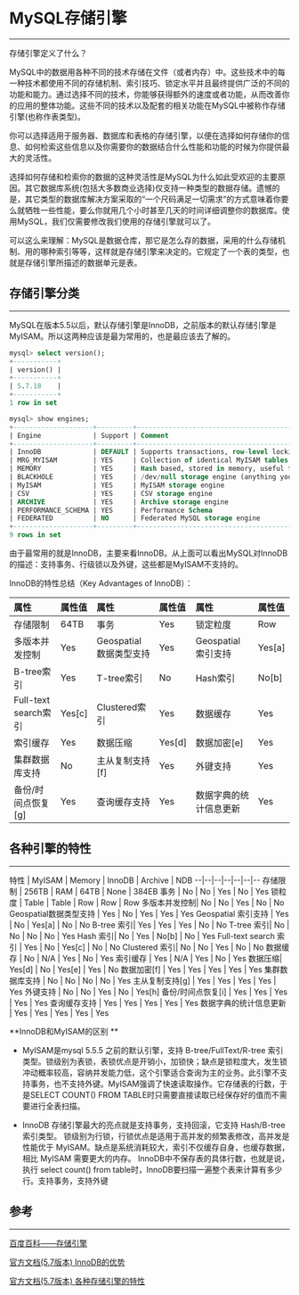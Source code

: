 # MySQL存储引擎

---

存储引擎定义了什么？

MySQL中的数据用各种不同的技术存储在文件（或者内存）中。这些技术中的每一种技术都使用不同的存储机制、索引技巧、锁定水平并且最终提供广泛的不同的功能和能力。通过选择不同的技术，你能够获得额外的速度或者功能，从而改善你的应用的整体功能。这些不同的技术以及配套的相关功能在MySQL中被称作存储引擎\(也称作表类型\)。

你可以选择适用于服务器、数据库和表格的存储引擎，以便在选择如何存储你的信息、如何检索这些信息以及你需要你的数据结合什么性能和功能的时候为你提供最大的灵活性。

选择如何存储和检索你的数据的这种灵活性是MySQL为什么如此受欢迎的主要原因。其它数据库系统\(包括大多数商业选择\)仅支持一种类型的数据存储。遗憾的是，其它类型的数据库解决方案采取的“一个尺码满足一切需求”的方式意味着你要么就牺牲一些性能，要么你就用几个小时甚至几天的时间详细调整你的数据库。使用MySQL，我们仅需要修改我们使用的存储引擎就可以了。

可以这么来理解：MySQL是数据仓库，那它是怎么存的数据，采用的什么存储机制、用的哪种索引等等，这样就是存储引擎来决定的。它规定了一个表的类型，也就是存储引擎所描述的数据单元是表。

## 存储引擎分类

---

MySQL在版本5.5以后，默认存储引擎是InnoDB，之前版本的默认存储引擎是MyISAM。所以这两种应该是最为常用的，也是最应该去了解的。

```sql
mysql> select version();
+-----------+
| version() |
+-----------+
| 5.7.18    |
+-----------+
1 row in set

mysql> show engines;
+--------------------+---------+----------------------------------------------------------------+--------------+------+------------+
| Engine             | Support | Comment                                                        | Transactions | XA   | Savepoints |
+--------------------+---------+----------------------------------------------------------------+--------------+------+------------+
| InnoDB             | DEFAULT | Supports transactions, row-level locking, and foreign keys     | YES          | YES  | YES        |
| MRG_MYISAM         | YES     | Collection of identical MyISAM tables                          | NO           | NO   | NO         |
| MEMORY             | YES     | Hash based, stored in memory, useful for temporary tables      | NO           | NO   | NO         |
| BLACKHOLE          | YES     | /dev/null storage engine (anything you write to it disappears) | NO           | NO   | NO         |
| MyISAM             | YES     | MyISAM storage engine                                          | NO           | NO   | NO         |
| CSV                | YES     | CSV storage engine                                             | NO           | NO   | NO         |
| ARCHIVE            | YES     | Archive storage engine                                         | NO           | NO   | NO         |
| PERFORMANCE_SCHEMA | YES     | Performance Schema                                             | NO           | NO   | NO         |
| FEDERATED          | NO      | Federated MySQL storage engine                                 | NULL         | NULL | NULL       |
+--------------------+---------+----------------------------------------------------------------+--------------+------+------------+
9 rows in set
```
由于最常用的就是InnoDB，主要来看InnoDB。从上面可以看出MySQL对InnoDB的描述：支持事务、行级锁以及外键，这些都是MyISAM不支持的。

InnoDB的特性总结（Key Advantages of InnoDB）：

| 属性 | 属性值 | 属性 | 属性值 | 属性 | 属性值 |
| :--- | :--- | :--- | :--- | :--- | :--- |
| 存储限制 | 64TB | 事务 | Yes | 锁定粒度 | Row |
| 多版本并发控制 | Yes | Geospatial数据类型支持 | Yes | Geospatial索引支持 | Yes\[a\] |
| B-tree索引 | Yes | T-tree索引 | No | Hash索引 | No\[b\] |
| Full-text search索引 | Yes\[c\] | Clustered索引 | Yes | 数据缓存 | Yes |
| 索引缓存 | Yes | 数据压缩 | Yes\[d\] | 数据加密\[e\] | Yes |
| 集群数据库支持 | No | 主从复制支持\[f\] | Yes | 外键支持 | Yes |
| 备份/时间点恢复\[g\] | Yes | 查询缓存支持 | Yes | 数据字典的统计信息更新 | Yes |

## 各种引擎的特性
---

特性 | MyISAM | Memory | InnoDB | Archive | NDB
--|--|--|--|--|--|--
存储限制 | 256TB | RAM | 64TB | None | 384EB
事务 | No | No | Yes | No | Yes
锁粒度 | Table | Table | Row | Row | Row
多版本并发控制| No | No | Yes | No | No
Geospatial数据类型支持 | Yes | No | Yes | Yes | Yes
Geospatial 索引支持 | Yes | No | Yes[a] | No | No
B-tree 索引| Yes | Yes | Yes | No | No
T-tree 索引| No | No | No | No | Yes
Hash 索引| No | Yes | No[b] | No | Yes
Full-text search 索引 | Yes | No | Yes[c] | No | No
Clustered 索引| No | No | Yes | No | No
数据缓存 | No | N/A | Yes | No | Yes
索引缓存 | Yes | N/A | Yes | No | Yes
数据压缩| Yes[d] | No | Yes[e] | Yes | No
数据加密[f] | Yes | Yes | Yes | Yes | Yes
集群数据库支持 | No | No | No | No | Yes
主从复制支持[g] | Yes | Yes | Yes | Yes | Yes
外键支持 | No | No | Yes | No | Yes[h]
备份/时间点恢复[i] | Yes | Yes | Yes | Yes | Yes
查询缓存支持 | Yes | Yes | Yes | Yes | Yes
数据字典的统计信息更新 | Yes | Yes | Yes | Yes | Yes


**InnoDB和MyISAM的区别
**

* MyISAM是mysql 5.5.5 之前的默认引擎，支持 B-tree/FullText/R-tree 索引类型。锁级别为表锁，表锁优点是开销小，加锁快；缺点是锁粒度大，发生锁冲动概率较高，容纳并发能力低，这个引擎适合查询为主的业务。此引擎不支持事务，也不支持外键。MyISAM强调了快速读取操作。它存储表的行数，于是SELECT COUNT() FROM TABLE时只需要直接读取已经保存好的值而不需要进行全表扫描。

* InnoDB 存储引擎最大的亮点就是支持事务，支持回滚，它支持 Hash/B-tree 索引类型。
锁级别为行锁，行锁优点是适用于高并发的频繁表修改，高并发是性能优于 MyISAM。缺点是系统消耗较大，索引不仅缓存自身，也缓存数据，相比 MyISAM 需要更大的内存。
InnoDB中不保存表的具体行数，也就是说，执行 select count() from table时，InnoDB要扫描一遍整个表来计算有多少行。支持事务，支持外键


##  参考
---
[百度百科——存储引擎](https://link.jianshu.com/?t=http://baike.baidu.com/item/%E5%AD%98%E5%82%A8%E5%BC%95%E6%93%8E)

[官方文档(5.7版本) InnoDB的优势](https://link.jianshu.com/?t=https://dev.mysql.com/doc/refman/5.7/en/innodb-introduction.html)

[官方文档(5.7版本) 各种存储引擎的特性](https://dev.mysql.com/doc/refman/5.7/en/storage-engines.html)



